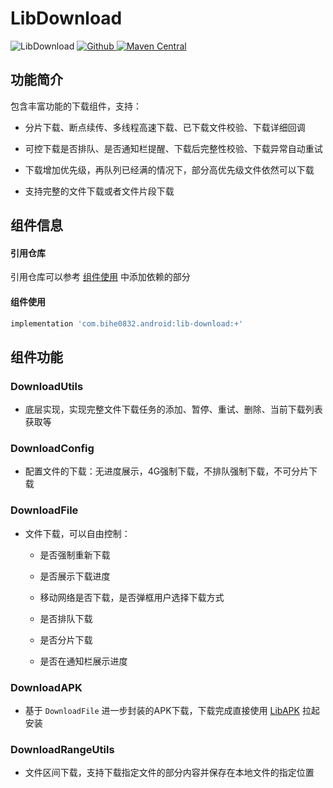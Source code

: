# LibDownload

![LibDownload](https://img.shields.io/badge/AndroidAppFactory-LibDownload-brightgreen)
[ ![Github](https://img.shields.io/badge/Github-LibDownload-brightgreen?style=social) ](https://github.com/bihe0832/AndroidAppFactory/tree/master/LibDownload)
[ ![Maven Central](https://img.shields.io/maven-central/v/com.bihe0832.android/lib-download) ](https://search.maven.org/artifact/com.bihe0832.android/lib-download)

## 功能简介

包含丰富功能的下载组件，支持：

- 分片下载、断点续传、多线程高速下载、已下载文件校验、下载详细回调

- 可控下载是否排队、是否通知栏提醒、下载后完整性校验、下载异常自动重试

- 下载增加优先级，再队列已经满的情况下，部分高优先级文件依然可以下载

- 支持完整的文件下载或者文件片段下载

## 组件信息

#### 引用仓库

引用仓库可以参考 [组件使用](./../start.md) 中添加依赖的部分

#### 组件使用

```groovy
implementation 'com.bihe0832.android:lib-download:+'
```

## 组件功能

### DownloadUtils

- 底层实现，实现完整文件下载任务的添加、暂停、重试、删除、当前下载列表获取等

### DownloadConfig

- 配置文件的下载：无进度展示，4G强制下载，不排队强制下载，不可分片下载

### DownloadFile

- 文件下载，可以自由控制：

    - 是否强制重新下载

    - 是否展示下载进度

    - 移动网络是否下载，是否弹框用户选择下载方式

    - 是否排队下载

    - 是否分片下载

    - 是否在通知栏展示进度

### DownloadAPK

- 基于 `DownloadFile` 进一步封装的APK下载，下载完成直接使用 [LibAPK](./lib-install.md) 拉起安装

### DownloadRangeUtils

- 文件区间下载，支持下载指定文件的部分内容并保存在本地文件的指定位置
